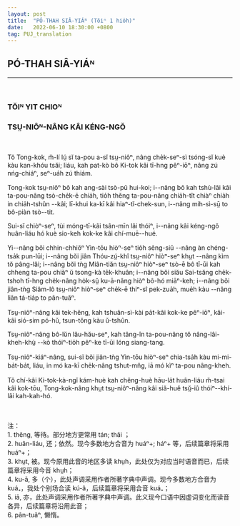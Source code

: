 ```yaml
---
layout: post
title:  "PÓ-THAH SIÂ-YIÁᴺ (Tŏiⁿ 1 hio̍h)"
date:   2022-06-10 18:30:00 +0800
tag: PUJ_translation
---
```


<section class="PUJ">

<h2>PÓ-THAH SIÂ-YIÁᴺ</h2>
<hr>
<br>
<h3>TŎIᴺ YIT CHIOᴺ</h3>
<h3><l>TSṲ-NIÔᴺ-NÂNG KÂI KÉNG-NGŎ</l></h3>
<br>

Tŏ Tong-kok, m̆-lí lṳ́ sĭ ta-pou a-sĭ tsṳ-niôⁿ, nâng che̍k-seⁿ-sì tsóng-sĭ kuè kàu kan-khóu tsăi;
liáu, kah pat-kò bô Ki-tok kâi tī-hng pêⁿ-iōⁿ, nâng zú nńg-chiáⁿ, seⁿ-ua̍h zú thiám.

Tong-kok tsṳ-niôⁿ bô kah ang-sài tsò-pû hui-koi;
i--nâng bô kah tshù-lăi kâi ta-pou-nâng tsò-che̍k-ē chia̍h,
tio̍h thĕng ta-pou-nâng chia̍h-tît chiàⁿ chia̍h in chia̍h-tshûn --kâi;
lī-khui ka-kī kâi hiaⁿ-tĭ-chek-sun, i--nâng mih-sì-sṳ̄ to bô-piàn tsò--tit.

Sui-sĭ chiòⁿ-seⁿ, tùi móng-tī-kâi tsân-mīn lâi thóiⁿ, i--nâng kâi kéng-ngŏ huân-liáu hó kuè sio-keh kok-ke kâi chí-muē--hué.

Yi--nâng bŏi chhin-chhiŏⁿ Yìn-tōu hiòⁿ-seⁿ tio̍h sêng-siŭ --nâng àn chéng-tsa̍k pun-lūi;
i--nâng bŏi jiân Thóu-zṳ́-khî tsṳ-niôⁿ hiòⁿ-seⁿ khṳt --nâng kìm tŏ pâng-lăi;
i--nâng bŏi tǹg Miân-tiăn tsṳ-niôⁿ hiòⁿ-seⁿ tsò-ē bô tī-ūi kah chheng ta-pou chiàⁿ ŭ tsong-kà te̍k-khuân;
i--nâng bŏi siău Sai-tsăng che̍k-tshoh tī-hng che̍k-nâng ho̍k-sṳ̆ ku-ā-nâng hiòⁿ bô-hó miāⁿ-keh;
i--nâng bŏi jiân-tǹg Siâm-lô tsṳ-niôⁿ hiòⁿ-seⁿ che̍k-ē thiⁿ-sî pek-zua̍h, mue̍h kàu --nâng liân tá-tia̍p to pân-tuăⁿ.

Tsṳ-niôⁿ-nâng kâi tek-hĕng, kah tshuân-sì-kài pa̍t-kâi kok-ke pêⁿ-iōⁿ, kâi-kâi sió-sim pó-hŭ, tsun-tŏng kàu ŭ-tshûn.

Tsṳ-niôⁿ-nâng bô-lŭn lău-hău-seⁿ, kah tâng-în ta-pou-nâng tŏ nâng-lâi-kheh-khṳ̀ --kò thóiⁿ-tio̍h pêⁿ-ke tī-ūi lóng siang-tang.

Tsṳ-niôⁿ-kiáⁿ-nâng, sui-sĭ bŏi jiân-tǹg Yìn-tōu hiòⁿ-seⁿ chia-tsa̍h kàu mi-mi-ba̍t-ba̍t, liáu, in mó ka-kī che̍k-nâng tshut-mn̂g, iā mó kìⁿ ta-pou nâng-kheh.

Tŏ chí-kâi Ki-tok-kà-ngĭ kám-huè kah chĕng-huè hāu-la̍t huân-liáu m̆-tsai kâi kok-tōu, Tong-kok-nâng khṳt tsṳ-niôⁿ-nâng kâi siă-huĕ tsṳ̆-iû thóiⁿ--khí-lâi kah-kah-hó.

<br>
<br>
注：<br>
1. thĕng, 等待。部分地方更常用 tán; thăi ；<br>
2. huân-liáu, 还；依然。现今多数地方合音为 huáⁿ+; háⁿ+ 等，后续篇章将采用 huáⁿ+；<br>
3. khṳt, 被。现今原用此音的地区多读 khṳh，此处仅为对应当时语音而已，后续篇章将采用今音 khṳh；<br>
4. ku-ā, 多（个），此处声调采用作者所著字典中声调。现今多数地方合音为 kuá₊，我处个别场合读 kú-â，后续篇章将采用合音 kuá₊；<br>
5. iā, 亦，此处声调采用作者所著字典中声调。此义现今口语中因虚词变化而读音各异，后续篇章将沿用此音；<br>
6. pân-tuăⁿ, 懒惰。<br>


</section>

